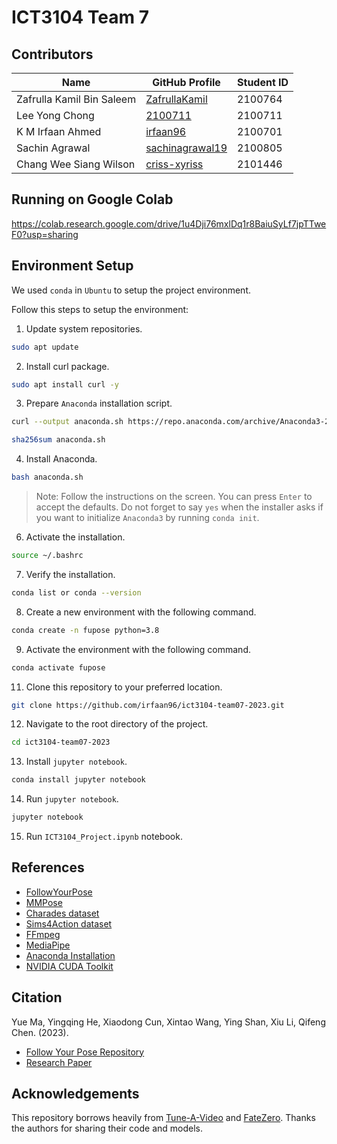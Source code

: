 <h1><strong>ICT3104 Team 7</strong></h1>

## Contributors

| Name                     | GitHub Profile         | Student ID |
|--------------------------|------------------------|------------|
| Zafrulla Kamil Bin Saleem| [ZafrullaKamil](https://github.com/ZafrullaKamil) | 2100764 |
| Lee Yong Chong           | [2100711](https://github.com/2100711) | 2100711 |
| K M Irfaan Ahmed         | [irfaan96](https://github.com/irfaan96) | 2100701 |
| Sachin Agrawal           | [sachinagrawal19](https://github.com/sachinagrawal19) | 2100805 |
| Chang Wee Siang Wilson   | [criss-xyriss](https://github.com/criss-xyriss) | 2101446 |

## Running on Google Colab
https://colab.research.google.com/drive/1u4Dji76mxlDq1r8BaiuSyLf7jpTTweF0?usp=sharing

## Environment Setup
We used `conda` in `Ubuntu` to setup the project environment.

Follow this steps to setup the environment:

1. Update system repositories.

```bash
sudo apt update
```

2. Install curl package.

```bash
sudo apt install curl -y
```

3. Prepare `Anaconda` installation script.

```bash
curl --output anaconda.sh https://repo.anaconda.com/archive/Anaconda3-2023.09-0-Linux-x86_64.sh

sha256sum anaconda.sh
```

4. Install Anaconda.

```bash
bash anaconda.sh
```
> Note: Follow the instructions on the screen. You can press `Enter` to accept the defaults. Do not forget to say `yes` when the installer asks if you want to initialize `Anaconda3` by running `conda init`.

6. Activate the installation.

```bash
source ~/.bashrc
```

7. Verify the installation.

```bash
conda list or conda --version
```

8. Create a new environment with the following command.

```bash
conda create -n fupose python=3.8
```

9. Activate the environment with the following command.

```bash
conda activate fupose
```

11. Clone this repository to your preferred location.

```bash
git clone https://github.com/irfaan96/ict3104-team07-2023.git
```

12. Navigate to the root directory of the project.

```bash
cd ict3104-team07-2023
```

13. Install `jupyter notebook`.

```bash
conda install jupyter notebook
```

14. Run `jupyter notebook`.

```bash
jupyter notebook
```

15. Run `ICT3104_Project.ipynb` notebook.


## References

- [FollowYourPose](https://github.com/mayuelala/FollowYourPose)
- [MMPose](https://github.com/open-mmlab/mmpose)
- [Charades dataset](https://prior.allenai.org/projects/charades)
- [Sims4Action dataset](https://github.com/aroitberg/sims4action)
- [FFmpeg](https://www.ffmpeg.org/)
- [MediaPipe](https://github.com/google/mediapipe)
- [Anaconda Installation](https://linuxhint.com/install-anaconda-ubuntu-22-04/)
- [NVIDIA CUDA Toolkit](https://developer.nvidia.com/cuda-downloads)

## Citation

Yue Ma, Yingqing He, Xiaodong Cun, Xintao Wang, Ying Shan, Xiu Li, Qifeng Chen. (2023).

- [Follow Your Pose Repository](https://github.com/mayuelala/FollowYourPose)
- [Research Paper](https://arxiv.org/abs/2304.01186)

## Acknowledgements
This repository borrows heavily from [Tune-A-Video](https://github.com/showlab/Tune-A-Video) and [FateZero](https://github.com/ChenyangQiQi/FateZero). Thanks the authors for sharing their code and models.
